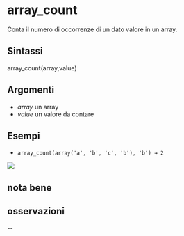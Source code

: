 # array_count

Conta il numero di occorrenze di un dato valore in un array.

## Sintassi

array_count(array,value)

## Argomenti

* _array_ un array
* _value_ un valore da contare

## Esempi

* `array_count(array('a', 'b', 'c', 'b'), 'b') → 2`

![](/img/arrays/array_count/img_02.png)

## nota bene

## osservazioni

--
